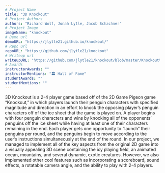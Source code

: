 ```yaml
---
# Project Name
title: "3D Knockout"
# Project Authors
authors: "Richard Wolf, Jonah Lytle, Jacob Schachner"
# Project Image
imageName: "knockout"
# Demo url
demoURL: "https://jlytle21.github.io/knockout/"
# Repo url
repoURL: "https://github.com/jlytle21/knockout"
# Writeup url
writeupURL: "https://github.com/jlytle21/knockout/blob/master/Knockout%20Written%20Report.pdf"
# Awards
instructorAwards: ""
instructorMentions: "🏛️ Hall of Fame"
studentAwards: ""
studentMentions: ""
---
```

3D Knockout is a 2-4 player game based off of the 2D Game Pigeon game “Knockout,” in which players launch their penguin characters with specified magnitude and direction in an effort to knock the opposing player’s penguin characters off of the ice sheet that the game is played on. A player begins with four penguin characters and wins by knocking all of the opponents’ penguins off the ice sheet while having at least one of their characters remaining in the end. Each player gets one opportunity to “launch” their penguins per round, and the penguins begin to move according to the user’s instructions simultaneously at the end of the round. In our project, we managed to implement all of the key aspects from the original 2D game into a visually appealing 3D scene containing the icy playing field, an animated ocean, mountains, and several dynamic, exotic creatures. However, we also implemented other cool features such as incorporating a scoreboard, sound effects, a rotatable camera angle, and the ability to play with 2-4 players.

